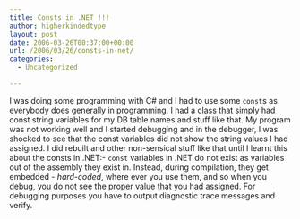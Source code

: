 ```yaml
---
title: Consts in .NET !!!
author: higherkindedtype
layout: post
date: 2006-03-26T00:37:00+00:00
url: /2006/03/26/consts-in-net/
categories:
  - Uncategorized

---
```

I was doing some programming with C# and I had to use some `const`s as everybody does generally in programming. I had a class that simply had const string variables for my DB table names and stuff like that. My program was not working well and I started debugging and in the debugger, I was shocked to see that the const variables did not show the string values I had assigned. I did rebuilt and other non-sensical stuff like that until I learnt this about the consts in .NET:- `const` variables in .NET do not exist as variables out of the assembly they exist in. Instead, during compilation, they get embedded - _hard-coded_, where ever you use them, and so when you debug, you do not see the proper value that you had assigned. For debugging purposes you have to output diagnostic trace messages and verify.

